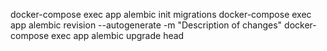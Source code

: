 docker-compose exec app alembic init migrations
docker-compose exec app alembic revision --autogenerate -m "Description of changes"
docker-compose exec app alembic upgrade head